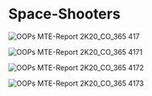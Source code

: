 # Space-Shooters
![OOPs MTE-Report 2K20_CO_365 417](https://user-images.githubusercontent.com/75607847/177387197-5938a392-4824-4bdb-825d-0079d13cc15b.jpg)

![OOPs MTE-Report 2K20_CO_365 4171](https://user-images.githubusercontent.com/75607847/177387224-fc53bf70-9cb5-4be3-a51e-c81c3bb0a490.jpg)

![OOPs MTE-Report 2K20_CO_365 4172](https://user-images.githubusercontent.com/75607847/177387238-5b8afae8-43c0-4b61-aea9-fb5adbf7fe8e.jpg)

![OOPs MTE-Report 2K20_CO_365 4173](https://user-images.githubusercontent.com/75607847/177387265-42c28718-9d92-4822-a5a9-a993ea823f05.jpg)

